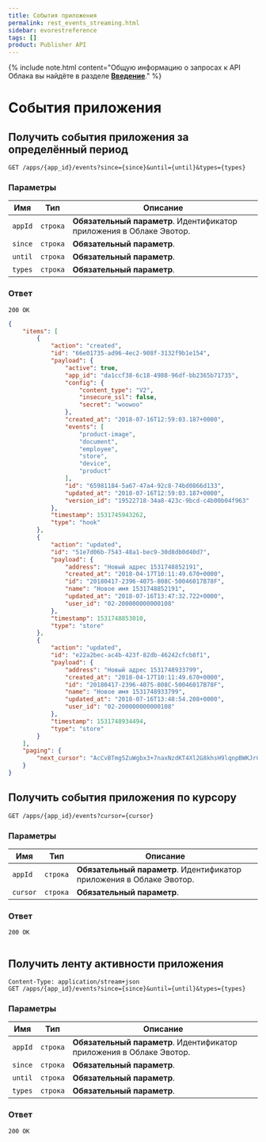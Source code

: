 ```yaml
---
title: События приложения
permalink: rest_events_streaming.html
sidebar: evorestreference
tags: []
product: Publisher API
---
```


{% include note.html content="Общую информацию о запросах к API Облака вы найдёте в разделе [**Введение**](./rest_overview.html)." %} 

# События приложения

## Получить события приложения за определённый период

    GET /apps/{app_id}/events?since={since}&until={until}&types={types}

### Параметры

Имя  |  Тип | Описание
-----|------|--------------
`appId`|`строка` | **Обязательный параметр**. Идентификатор приложения в Облаке Эвотор.
`since`|`строка` | **Обязательный параметр**.
`until`|`строка` | **Обязательный параметр**.
`types`|`строка` | **Обязательный параметр**.

### Ответ

```
200 OK
```
```json
{
    "items": [
        {
            "action": "created",
            "id": "66e01735-ad96-4ec2-908f-3132f9b1e154",
            "payload": {
                "active": true,
                "app_id": "da1ccf38-6c18-4988-96df-bb2365b71735",
                "config": {
                    "content_type": "V2",
                    "insecure_ssl": false,
                    "secret": "woowoo"
                },
                "created_at": "2018-07-16T12:59:03.187+0000",
                "events": [
                    "product-image",                    
                    "document",
                    "employee",
                    "store",
                    "device",
                    "product"
                ],
                "id": "65981184-5a67-47a4-92c8-74bd0866d133",
                "updated_at": "2018-07-16T12:59:03.187+0000",
                "version_id": "19522718-34a8-423c-9bcd-c4b00b04f963"
            },
            "timestamp": 1531745943262,
            "type": "hook"
        },
        {
            "action": "updated",
            "id": "51e7d06b-7543-48a1-bec9-30d8db0d40d7",
            "payload": {
                "address": "Новый адрес 1531748852191",
                "created_at": "2018-04-17T10:11:49.670+0000",
                "id": "20180417-2396-4075-808C-50046017B78F",
                "name": "Новое имя 1531748852191",
                "updated_at": "2018-07-16T13:47:32.722+0000",
                "user_id": "02-200000000000108"
            },
            "timestamp": 1531748853010,
            "type": "store"
        },
        {
            "action": "updated",
            "id": "e22a2bec-ac4b-423f-82db-46242cfcb8f1",
            "payload": {
                "address": "Новый адрес 1531748933799",
                "created_at": "2018-04-17T10:11:49.670+0000",
                "id": "20180417-2396-4075-808C-50046017B78F",
                "name": "Новое имя 1531748933799",
                "updated_at": "2018-07-16T13:48:54.208+0000",
                "user_id": "02-200000000000108"
            },
            "timestamp": 1531748934494,
            "type": "store"
        }
    ],
    "paging": {
        "next_cursor": "AcCvBTmg5ZuWgbx3+7naxNzdKT4Xl2G8khsH9lqnpBWKJrC2tzr1aRC1YRBz/XT/MIZsHqV4vtgRYQKVET2x2bQpPPl2BSuw"
    }
}
```


## Получить события приложения по курсору

    GET /apps/{app_id}/events?cursor={cursor}

### Параметры

Имя  |  Тип | Описание
-----|------|--------------
`appId`|`строка` | **Обязательный параметр**. Идентификатор приложения в Облаке Эвотор.
`cursor`|`строка` | **Обязательный параметр**.


### Ответ

```
200 OK
```
```json

```

## Получить ленту активности приложения

    Content-Type: application/stream+json
    GET /apps/{app_id}/events?since={since}&until={until}&types={types}

### Параметры

Имя  |  Тип | Описание
-----|------|--------------
`appId`|`строка` | **Обязательный параметр**. Идентификатор приложения в Облаке Эвотор.
`since`|`строка` | **Обязательный параметр**.
`until`|`строка` | **Обязательный параметр**.
`types`|`строка` | **Обязательный параметр**.


### Ответ

```
200 OK
```
```json

```
